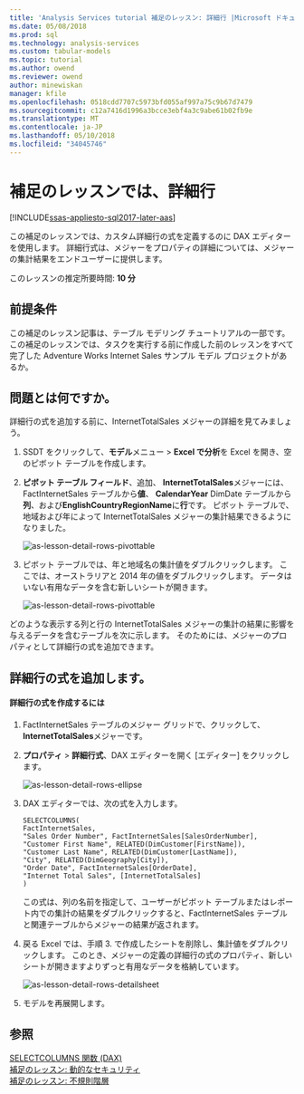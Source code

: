```yaml
---
title: 'Analysis Services tutorial 補足のレッスン: 詳細行 |Microsoft ドキュメント'
ms.date: 05/08/2018
ms.prod: sql
ms.technology: analysis-services
ms.custom: tabular-models
ms.topic: tutorial
ms.author: owend
ms.reviewer: owend
author: minewiskan
manager: kfile
ms.openlocfilehash: 0518cdd7707c5973bfd055af997a75c9b67d7479
ms.sourcegitcommit: c12a7416d1996a3bcce3ebf4a3c9abe61b02fb9e
ms.translationtype: MT
ms.contentlocale: ja-JP
ms.lasthandoff: 05/10/2018
ms.locfileid: "34045746"
---
```

# <a name="supplemental-lesson---detail-rows"></a>補足のレッスンでは、詳細行

[!INCLUDE[ssas-appliesto-sql2017-later-aas](../../includes/ssas-appliesto-sql2017-later-aas.md)]

この補足のレッスンでは、カスタム詳細行の式を定義するのに DAX エディターを使用します。 詳細行式は、メジャーをプロパティの詳細については、メジャーの集計結果をエンドユーザーに提供します。 
  
このレッスンの推定所要時間: **10 分**  
  
## <a name="prerequisites"></a>前提条件  

この補足のレッスン記事は、テーブル モデリング チュートリアルの一部です。 この補足のレッスンでは、タスクを実行する前に作成した前のレッスンをすべて完了した Adventure Works Internet Sales サンプル モデル プロジェクトがあるか。  
  
## <a name="whats-the-issue"></a>問題とは何ですか。

詳細行の式を追加する前に、InternetTotalSales メジャーの詳細を見てみましょう。

1.  SSDT をクリックして、**モデル**メニュー > **Excel で分析**を Excel を開き、空のピボット テーブルを作成します。
  
2.  **ピボット テーブル フィールド**、追加、 **InternetTotalSales**メジャーには、FactInternetSales テーブルから**値**、 **CalendarYear** DimDate テーブルから**列**、および**EnglishCountryRegionName**に**行**です。 ピボット テーブルで、地域および年によって InternetTotalSales メジャーの集計結果できるようになりました。 

    ![as-lesson-detail-rows-pivottable](../tutorial-tabular-1400/media/as-lesson-detail-rows-pivottable.png)

3. ピボット テーブルでは、年と地域名の集計値をダブルクリックします。 ここでは、オーストラリアと 2014 年の値をダブルクリックします。 データはいない有用なデータを含む新しいシートが開きます。

    ![as-lesson-detail-rows-pivottable](../tutorial-tabular-1400/media/as-lesson-detail-rows-sheet.png)
  
どのような表示する列と行の InternetTotalSales メジャーの集計の結果に影響を与えるデータを含むテーブルを次に示します。 そのためには、メジャーのプロパティとして詳細行の式を追加できます。

## <a name="add-a-detail-rows-expression"></a>詳細行の式を追加します。

#### <a name="to-create-a-detail-rows-expression"></a>詳細行の式を作成するには 
  
1. FactInternetSales テーブルのメジャー グリッドで、クリックして、 **InternetTotalSales**メジャーです。 

2. **プロパティ** > **詳細行式**、DAX エディターを開く [エディター] をクリックします。

    ![as-lesson-detail-rows-ellipse](../tutorial-tabular-1400/media/as-lesson-detail-rows-ellipse.png)

3. DAX エディターでは、次の式を入力します。

    ```
    SELECTCOLUMNS(
    FactInternetSales,
    "Sales Order Number", FactInternetSales[SalesOrderNumber],
    "Customer First Name", RELATED(DimCustomer[FirstName]),
    "Customer Last Name", RELATED(DimCustomer[LastName]),
    "City", RELATED(DimGeography[City]),
    "Order Date", FactInternetSales[OrderDate],
    "Internet Total Sales", [InternetTotalSales]
    )

    ```

    この式は、列の名前を指定して、ユーザーがピボット テーブルまたはレポート内での集計の結果をダブルクリックすると、FactInternetSales テーブルと関連テーブルからメジャーの結果が返されます。

4. 戻る Excel では、手順 3. で作成したシートを削除し、集計値をダブルクリックします。 このとき、メジャーの定義の詳細行の式のプロパティ、新しいシートが開きますよりずっと有用なデータを格納しています。

    ![as-lesson-detail-rows-detailsheet](../tutorial-tabular-1400/media/as-lesson-detail-rows-detailsheet.png)

5. モデルを再展開します。

  
## <a name="see-also"></a>参照  

[SELECTCOLUMNS 関数 (DAX)](https://msdn.microsoft.com/library/mt761759.aspx)  
[補足のレッスン: 動的なセキュリティ](../tutorial-tabular-1400/as-supplemental-lesson-dynamic-security.md)  
[補足のレッスン: 不規則階層](../tutorial-tabular-1400/as-supplemental-lesson-ragged-hierarchies.md)  
